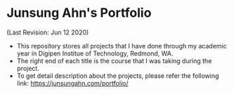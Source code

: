 # Junsung Ahn's Portfolio
(Last Revision: Jun 12 2020)
- This repository stores all projects that I have done through my academic year in Digipen Institue of Technology, Redmond, WA.
- The right end of each title is the course that I was taking during the project.
- To get detail description about the projects, please refer the following link: https://junsungahn.com/portfolio/
